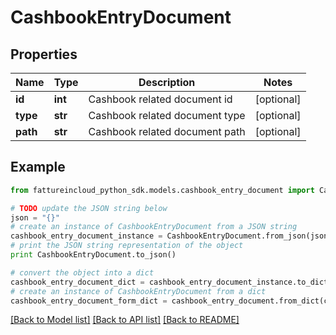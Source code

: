 # CashbookEntryDocument


## Properties
Name | Type | Description | Notes
------------ | ------------- | ------------- | -------------
**id** | **int** | Cashbook related document id | [optional] 
**type** | **str** | Cashbook related document type | [optional] 
**path** | **str** | Cashbook related document path | [optional] 

## Example

```python
from fattureincloud_python_sdk.models.cashbook_entry_document import CashbookEntryDocument

# TODO update the JSON string below
json = "{}"
# create an instance of CashbookEntryDocument from a JSON string
cashbook_entry_document_instance = CashbookEntryDocument.from_json(json)
# print the JSON string representation of the object
print CashbookEntryDocument.to_json()

# convert the object into a dict
cashbook_entry_document_dict = cashbook_entry_document_instance.to_dict()
# create an instance of CashbookEntryDocument from a dict
cashbook_entry_document_form_dict = cashbook_entry_document.from_dict(cashbook_entry_document_dict)
```
[[Back to Model list]](../README.md#documentation-for-models) [[Back to API list]](../README.md#documentation-for-api-endpoints) [[Back to README]](../README.md)


